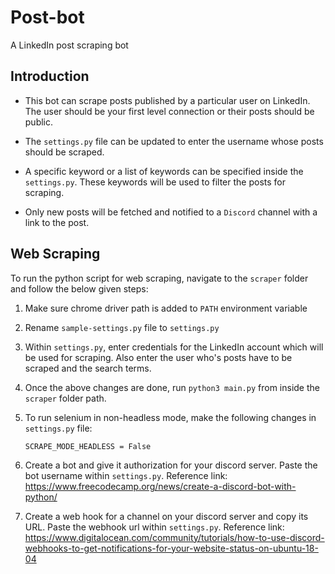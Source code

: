 # Post-bot

A LinkedIn post scraping bot

## Introduction

- This bot can scrape posts published by a particular user on LinkedIn. The user should be your first level connection or their posts should be public.

- The `settings.py` file can be updated to enter the username whose posts should be scraped.

- A specific keyword or a list of keywords can be specified inside the `settings.py`. These keywords will be used to filter the posts for scraping.

- Only new posts will be fetched and notified to a `Discord` channel with a link to the post.

## Web Scraping

To run the python script for web scraping, navigate to the `scraper` folder and follow the below given steps:

1. Make sure chrome driver path is added to `PATH` environment variable

2. Rename `sample-settings.py` file to `settings.py`

3. Within `settings.py`, enter credentials for the LinkedIn account which will be used for scraping. Also enter the user who's posts have to be scraped and the search terms.

4. Once the above changes are done, run `python3 main.py` from inside the `scraper` folder path.

5. To run selenium in non-headless mode, make the following changes in `settings.py` file:

   ```
   SCRAPE_MODE_HEADLESS = False
   ```

6. Create a bot and give it authorization for your discord server. Paste the bot username within `settings.py`. Reference link:
   https://www.freecodecamp.org/news/create-a-discord-bot-with-python/

7. Create a web hook for a channel on your discord server and copy its URL. Paste the webhook url within `settings.py`. Reference link:
   https://www.digitalocean.com/community/tutorials/how-to-use-discord-webhooks-to-get-notifications-for-your-website-status-on-ubuntu-18-04
